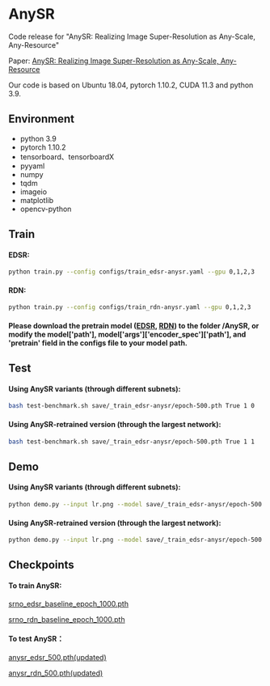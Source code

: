 # AnySR
Code release for "AnySR: Realizing Image Super-Resolution as Any-Scale, Any-Resource" 

Paper: [AnySR: Realizing Image Super-Resolution as Any-Scale, Any-Resource](https://arxiv.org/abs/2407.04241)

Our code is based on Ubuntu 18.04, pytorch 1.10.2, CUDA 11.3 and python 3.9.

## Environment

- python 3.9
- pytorch 1.10.2
- tensorboard、tensorboardX
- pyyaml
- numpy
- tqdm
- imageio
- matplotlib
- opencv-python

## Train


#### EDSR:

```bash
python train.py --config configs/train_edsr-anysr.yaml --gpu 0,1,2,3
```


#### RDN:

```bash
python train.py --config configs/train_rdn-anysr.yaml --gpu 0,1,2,3
```


#### Please download the pretrain model ([EDSR](https://drive.google.com/file/d/10eoYPpmR1mXgmWU9eptvfgYEpQehhhIz/view), [RDN](https://drive.google.com/file/d/12RL7b5ZAz7iKdyuAD7Wfy15ntZNno4RP/view)) to the folder /AnySR, or modify the model['path'], model['args']['encoder_spec']['path'], and 'pretrain' field in the configs file to your model path.




## Test

#### Using AnySR variants (through different subnets):

```bash
bash test-benchmark.sh save/_train_edsr-anysr/epoch-500.pth True 1 0
```


#### Using AnySR-retrained version (through the largest network):

```bash
bash test-benchmark.sh save/_train_edsr-anysr/epoch-500.pth True 1 1
```


## Demo

#### Using AnySR variants (through different subnets):

```bash
python demo.py --input lr.png --model save/_train_edsr-anysr/epoch-500.pth --scale 2 --output output.png --test_only 1 --entire_net 0
```

#### Using AnySR-retrained version (through the largest network):

```bash
python demo.py --input lr.png --model save/_train_edsr-anysr/epoch-500.pth --scale 2 --output output.png --test_only 1 --entire_net 1
```

## Checkpoints

#### To train AnySR:
[srno_edsr_baseline_epoch_1000.pth](https://drive.google.com/file/d/1I2_LbrTjOItL_roYiggh8qXe0JVtpbQd/view?usp=sharing)

[srno_rdn_baseline_epoch_1000.pth](https://drive.google.com/file/d/1ZljcTorsjU4lzGoh_FIGRWP60lq4Uz-0/view?usp=sharing)

#### To test AnySR：
[anysr_edsr_500.pth(updated)](https://drive.google.com/file/d/1lqmmA-SUpWkIkHxyx0y67NEfDIuZ5yBm/view?usp=sharing)

[anysr_rdn_500.pth(updated)](https://drive.google.com/file/d/1G0rdAXcrYNPQhsZVE8knbB9H24_lRAUC/view?usp=sharing)

